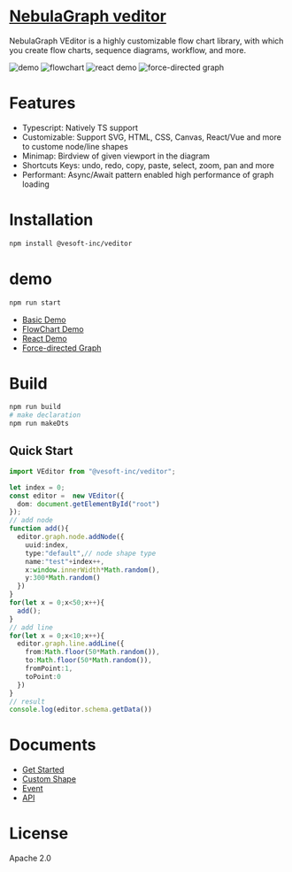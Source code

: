 # [NebulaGraph veditor](https://vesoft-inc.github.io/nebulagraph-veditor/)

NebulaGraph VEditor is a highly customizable flow chart library, with which you create flow charts, sequence diagrams, workflow, and more.

![demo](https://user-images.githubusercontent.com/7129229/184819808-13aec715-3056-4e87-a5ee-944a3b4e1703.png)
![flowchart](https://user-images.githubusercontent.com/7129229/184819760-615b53b7-d0c3-4e87-8ad3-d76b69db7821.png)
![react demo](https://user-images.githubusercontent.com/7129229/184819660-0f6da546-4d80-4c97-9fa0-2389d4122d0f.png)
![force-directed graph](https://user-images.githubusercontent.com/7129229/197440901-5336f368-156e-4eef-bb06-7742159970fc.png)

# Features
- Typescript: Natively TS support
- Customizable: Support SVG, HTML, CSS, Canvas, React/Vue and more to custome node/line shapes
- Minimap: Birdview of given viewport in the diagram
- Shortcuts Keys: undo, redo, copy, paste, select, zoom, pan and more
- Performant: Async/Await pattern enabled high performance of graph loading
 
# Installation
```bash
npm install @vesoft-inc/veditor
```

# demo
```bash
npm run start
```
+ [Basic Demo](https://vesoft-inc.github.io/nebulagraph-veditor/public/basic.html)
+ [FlowChart Demo](https://vesoft-inc.github.io/nebulagraph-veditor/public/flowChart.html)
+ [React Demo](https://vesoft-inc.github.io/nebulagraph-veditor/public/demo.html)
+ [Force-directed Graph](https://vesoft-inc.github.io/nebulagraph-veditor/public/graph.html)

# Build
```bash
npm run build
# make declaration
npm run makeDts
```

## Quick Start
```typescript
import VEditor from "@vesoft-inc/veditor";

let index = 0;
const editor =  new VEditor({ 
  dom: document.getElementById("root")
});
// add node
function add(){
  editor.graph.node.addNode({
    uuid:index,
    type:"default",// node shape type
    name:"test"+index++,
    x:window.innerWidth*Math.random(),
    y:300*Math.random()
  })
}
for(let x = 0;x<50;x++){
  add();
}
// add line
for(let x = 0;x<10;x++){
  editor.graph.line.addLine({
    from:Math.floor(50*Math.random()),
    to:Math.floor(50*Math.random()),
    fromPoint:1,
    toPoint:0
  })
}
// result
console.log(editor.schema.getData())
```

# Documents
- [Get Started](./start.md)
- [Custom Shape](./custom.md)
- [Event](./event.md)
- [API](./docs)

# License

Apache 2.0
